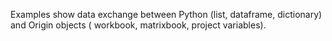 Examples show data exchange between Python (list, dataframe, dictionary) and Origin objects ( workbook, matrixbook, project variables).


